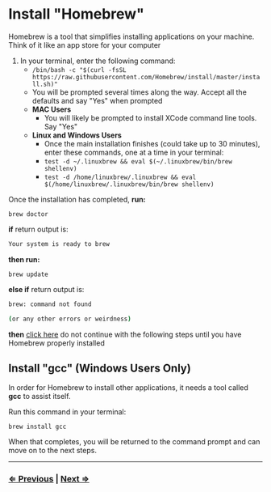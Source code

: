 # Install "Homebrew"

Homebrew is a tool that simplifies installing applications on your machine. Think of it like an app store for your computer

1. In your terminal, enter the following command:
   - `/bin/bash -c "$(curl -fsSL https://raw.githubusercontent.com/Homebrew/install/master/install.sh)"`
   - You will be prompted several times along the way. Accept all the defaults and say "Yes" when prompted
   - **MAC Users**
     - You will likely be prompted to install XCode command line tools. Say "Yes"
   - **Linux and Windows Users**
     - Once the main installation finishes (could take up to 30 minutes), enter these commands, one at a time in your terminal:
     - `test -d ~/.linuxbrew && eval $(~/.linuxbrew/bin/brew shellenv)`
     - `test -d /home/linuxbrew/.linuxbrew && eval $(/home/linuxbrew/.linuxbrew/bin/brew shellenv)`

Once the installation has completed, **run:**

 `brew doctor`

**if** return output is:

```bash
Your system is ready to brew
```

**then run:**

`brew update`

**else if**  return output is:

```bash
brew: command not found

(or any other errors or weirdness)
```

**then** [click here](../../error/error.md) do not continue with the following steps until you have Homebrew properly installed

## Install "gcc" (Windows Users Only)

In order for Homebrew to install other applications, it needs a tool called **gcc** to assist itself.

Run this command in your terminal:

`brew install gcc`

When that completes, you will be returned to the command prompt and can move on to the next steps.

---

### [⇐ Previous](./2-apt.md) | [Next ⇒](./4-node.md)
